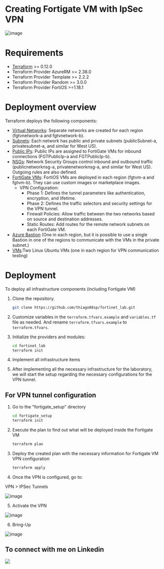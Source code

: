 # Creating Fortigate VM with IpSec VPN

![image](https://github.com/thiago88sp/fortinet_lab/assets/54182968/fa4a07c7-89f7-4801-aa0e-97f9afa9cc4c)

# Requirements

* [Terraform](https://learn.hashicorp.com/terraform/getting-started/install.html) >= 0.12.0
* Terraform Provider AzureRM >= 2.38.0
* Terraform Provider Template >= 2.2.2
* Terraform Provider Random >= 3.0.0
* Terraform Provider FortiOS >=1.18.1

# Deployment overview

Terraform deploys the following components:

* [Virtual Networks](): Separate networks are created for each region (fgtvnetwork-a and fgtvnetwork-b).
* [Subnets](): Each network has public and private subnets (publicSubnet-a, privatesubnet-a, and similar for West US).
* [Public IPs](): Public IPs are assigned to FortiGate VMs for inbound connections (FGTPublicIp-a and FGTPublicIp-b).
* [NSGs](): Network Security Groups control inbound and outbound traffic (publicnetworknsg-a, privatenetworknsg-a, and similar for West US). Outgoing rules are also defined.
* [FortiGate VMs](): FortiOS VMs are deployed in each region (fgtvm-a and fgtvm-b). They can use custom images or marketplace images.
    * VPN Configuration:
        - Phase 1: Defines the tunnel parameters like authentication, encryption, and lifetime.
        - Phase 2: Defines the traffic selectors and security settings for the VPN tunnel.
        - Firewall Policies: Allow traffic between the two networks based on source and destination addresses.
        - Static Routes: Add routes for the remote network subnets on each FortiGate VM.
* [Azure Bastion]() (One in each region, but it is possible to use a single Bastion in one of the regions to communicate with the VMs in the private subnet.)
* [VMs]():Two Linux Ubuntu VMs (one in each region for VPN communication testing)

# Deployment

To deploy all infrastructure components (including Fortigate VM)

1. Clone the repository.

   ```sh
   git clone https://github.com/thiago88sp/fortinet_lab.git
    ```
    
2. Customize variables in the `terraform.tfvars.example` and `variables.tf` file as needed.  And rename `terraform.tfvars.example` to `terraform.tfvars`.
3. Initialize the providers and modules:

   ```sh
   cd fortinet_lab
   terraform init
    ```

4. Implement all infrastructure items

5. After implementing all the necessary infrastructure for the laboratory, we will start the setup regarding the necessary configurations for the VPN tunnel.

## For VPN tunnel configuration

1. Go to the "fortigate_setup" directory

   ```sh
   cd fortigate_setup
   terraform init
    ```

2. Execute the plan to find out what will be deployed inside the Fortigate VM

   ```sh
   terraform plan
    ```

3. Deploy the created plan with the necessary information for Fortigate VM VPN configuration

   ```sh
   terraform apply
    ```

4. Once the VPN is configured, go to:

VPN > IPSec Tunnels

![image](https://github.com/thiago88sp/fortinet_lab/assets/54182968/33d747c4-65fe-4c3f-a255-b06c6b98d9ed)

5. Activate the VPN

![image](https://github.com/thiago88sp/fortinet_lab/assets/54182968/4767b1f8-dca6-47ca-8123-9bd986c83458)

6. Bring-Up

![image](https://github.com/thiago88sp/fortinet_lab/assets/54182968/05f123b9-03a1-4da1-b339-f6ff6ee19f0f)




## To connect with me on Linkedin
[<img src="https://img.shields.io/badge/linkedin-%230077B5.svg?&style=for-the-badge&logo=linkedin&logoColor=white" />](https://www.linkedin.com/in/thiagosouzapontes/)

